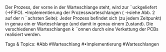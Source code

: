 Der Prozess, der vorne in der Warteschlange steht, wird zur ¨uckgeliefert (→FIFO).
•Implementierung der Prozesswarteschlangen ( →siehe Abb. 2 auf der n ¨achsten Seite):
Jeder Prozess beﬁndet sich (zu jedem Zeitpunkt) in genau ein er Warteschlange (und damit in genau
einem Zustand).
Die verschiedenen Warteschlangen k ¨onnen durch eine Verkettung der PCBs realisiert werden.

   Tags & Topics:
   #Abb
   #Warteschlang
   #•Implementierung
   #Warteschlangen
